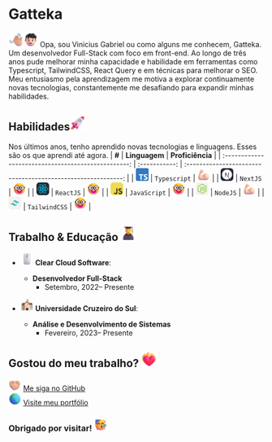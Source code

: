 # Gatteka 

 <img src="assets/images/Waving Hand Medium-Light Skin Tone.png" width="29px"><img src="assets/images/Boy Light Skin Tone.png" width="29px"> Opa, sou Vinicius Gabriel ou como alguns me conhecem, Gatteka. Um desenvolvedor Full-Stack com foco em front-end. Ao longo de três anos pude melhorar minha capacidade e habilidade em ferramentas como Typescript, TailwindCSS, React Query e em técnicas para melhorar o SEO. Meu entusiasmo pela aprendizagem me motiva a explorar continuamente novas tecnologias, constantemente me desafiando para expandir minhas habilidades.



## Habilidades<img src="assets/images/Rocket.png" alt="Rocket" width="30" height="30" />

Nos últimos anos, tenho aprendido novas tecnologias e linguagens. Esses são os que aprendi até agora.
|                        **#**                        | **Linguagem** |                       **Proficiência**                       |
| :-------------------------------------------------: | :-----------: | :----------------------------------------------------------: |
| <img src="assets/icons/Typescript.svg" width="25">  | `Typescript`  | <img src="assets/images/Flexed Biceps Light Skin Tone.png" width="25"> |
|   <img src="assets/icons/NextJS.svg" width="25">    |   `NextJS`    |      <img src="assets/images/Nerd Face.png" width="25">      |
|    <img src="assets/icons/React.svg" width="25">    |   `ReactJS`   |      <img src="assets/images/Nerd Face.png" width="25">      |
| <img src="assets/icons/JavaScript.svg" width="25">  | `JavaScript`  |      <img src="assets/images/Nerd Face.png" width="25">      |
|   <img src="assets/icons/NodeJS.svg" width="25">    |   `NodeJS`    | <img src="assets/images/Flexed Biceps Light Skin Tone.png" width="25"> |
| <img src="assets/icons/TailwindCSS.svg" width="25"> | `TailwindCSS` |      <img src="assets/images/Nerd Face.png" width="25">      |



## Trabalho & Educação <img src="assets/images/Student.png" width="30">

- <img src="assets/images/Computer Mouse.png" width="25"> **Clear Cloud Software**:
  - ****Desenvolvedor Full-Stack****
    - Setembro, 2022– Presente
  
- <img src="assets/images/School.png" width="25"> **Universidade Cruzeiro do Sul**:
  
  - **Análise e Desenvolvimento de Sistemas**
    - Fevereiro, 2023– Presente
  



## Gostou do meu trabalho? <img src="assets/images/Heart on Fire.png" width="30">

<img src="assets/images/Folded Hands Light Skin Tone.png" width="25"/>&nbsp;[Me siga no GitHub](https://github.com/Gattekaa)<br/>
<img src="assets/images/Globe Showing Americas.png" width="25"/>&nbsp;[Visite meu portfólio](https://www.viniciusgabriel.tech/)<br/>

### Obrigado por visitar!&nbsp;<img src="assets/images/Partying Face.png" width="25">